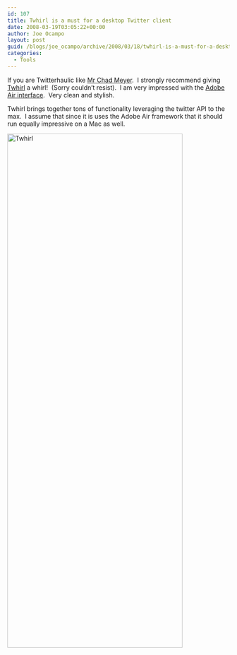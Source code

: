```yaml
---
id: 107
title: Twhirl is a must for a desktop Twitter client
date: 2008-03-19T03:05:22+00:00
author: Joe Ocampo
layout: post
guid: /blogs/joe_ocampo/archive/2008/03/18/twhirl-is-a-must-for-a-desktop-twitter-client.aspx
categories:
  - Tools
---
```

If you are Twitterhaulic like <a href="http://twitter.com/chadmyers" target="_blank">Mr Chad Meyer</a>.&nbsp; I strongly recommend giving <a href="http://www.twhirl.org/" target="_blank">Twhirl</a> a whirl!&nbsp; (Sorry couldn&#8217;t resist).&nbsp; I am very impressed with the <a href="http://www.adobe.com/products/air/" target="_blank">Adobe Air interface</a>.&nbsp; Very clean and stylish. 

Twhirl brings together tons of functionality leveraging the twitter API to the max.&nbsp; I assume that since it is uses the Adobe Air framework that it should run equally impressive on a Mac as well.

[<img style="border-right: 0px;border-top: 0px;border-left: 0px;border-bottom: 0px" height="1164" alt="Twhirl" src="http://lostechies.com/joeocampo/files/2011/03TwhirlisamustforTwitter_142EA/Capture_thumb.jpg" width="397" border="0" />](http://lostechies.com/joeocampo/files/2011/03TwhirlisamustforTwitter_142EA/Capture.jpg)